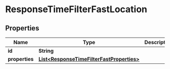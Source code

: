 

# ResponseTimeFilterFastLocation

## Properties

Name | Type | Description | Notes
------------ | ------------- | ------------- | -------------
**id** | **String** |  | 
**properties** | [**List&lt;ResponseTimeFilterFastProperties&gt;**](ResponseTimeFilterFastProperties.md) |  | 



